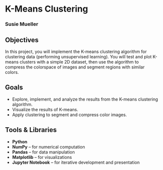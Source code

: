 # K-Means Clustering
### Susie Mueller

## Objectives

In this project, you will implement the K-means clustering algorithm for clustering data (performing unsupervised learning). You will test and plot K-means clusters with a simple 2D dataset, then use the algorithm to compress the colorspace of images and segment regions with similar colors.

## Goals

- Explore, implement, and analyze the results from the K-means clustering algorithm.
- Visualize the results of K-means.
- Apply clustering to segment and compress color images.


## Tools & Libraries

- **Python**
- **NumPy** – for numerical computation  
- **Pandas** – for data manipulation  
- **Matplotlib** – for visualizations  
- **Jupyter Notebook** – for iterative development and presentation



